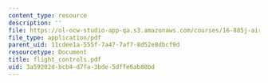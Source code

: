 ```yaml
---
content_type: resource
description: ''
file: https://ol-ocw-studio-app-qa.s3.amazonaws.com/courses/16-885j-aircraft-systems-engineering-fall-2004/3a59202dbcb4d7fa3bde5dffe6ab80bd_flight_controls.pdf
file_type: application/pdf
parent_uid: 11cdee1a-555f-7a47-7af7-8d52e8dbcf9d
resourcetype: Document
title: flight_controls.pdf
uid: 3a59202d-bcb4-d7fa-3bde-5dffe6ab80bd
---
```

